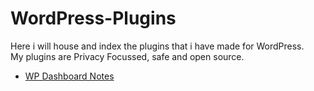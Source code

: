 # WordPress-Plugins

Here i will house and index the plugins that i have made for WordPress.<br>
My plugins are Privacy Focussed, safe and open source.

- [WP Dashboard Notes](https://github.com/Smoshed/WP-Dashboard-Notes)


